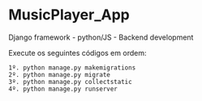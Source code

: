 # MusicPlayer_App
Django framework - python/JS - Backend development

Execute os seguintes códigos em ordem:

	1º. python manage.py makemigrations
	2º. python manage.py migrate
	3º. python manage.py collectstatic
	4º. python manage.py runserver
